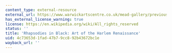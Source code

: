 ```yaml
---
content_type: external-resource
external_url: https://www.warwickartscentre.co.uk/mead-gallery/previous-exhibitions/1997/rhapsodies-in-black-art-of-the-harlem-renaissance/
has_external_license_warning: true
license: https://en.wikipedia.org/wiki/All_rights_reserved
status: ''
title: 'Rhapsodies in Black: Art of the Harlem Renaissance'
uid: 4c73653d-1fad-47b7-9cc8-92b43672bc1e
wayback_url: ''
---
```

